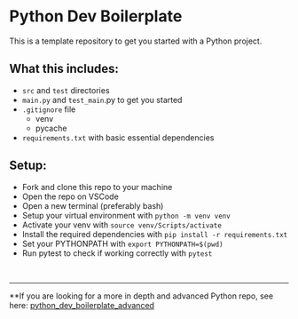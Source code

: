 # Python Dev Boilerplate

This is a template repository to get you started with a Python project.

## What this includes:
 - `src` and `test` directories
 - `main.py` and `test_main`.py to get you started
 - `.gitignore` file
    - venv
    - pycache
 - `requirements.txt` with basic essential dependencies

## Setup:
- Fork and clone this repo to your machine
- Open the repo on VSCode
- Open a new terminal (preferably bash)
- Setup your virtual environment with `python -m venv venv`
- Activate your venv with `source venv/Scripts/activate`
- Install the required dependencies with `pip install -r requirements.txt`
- Set your PYTHONPATH with `export PYTHONPATH=$(pwd)`
- Run pytest to check if working correctly with `pytest`

<br>

_____

**If you are looking for a more in depth and advanced Python repo, see here:
[python_dev_boilerplate_advanced](https://github.com/choncode/python_dev_boilerplate_advanced)